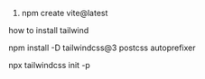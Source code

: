 
1. npm create vite@latest


how to install tailwind 

npm install -D tailwindcss@3 postcss autoprefixer

npx tailwindcss init -p
